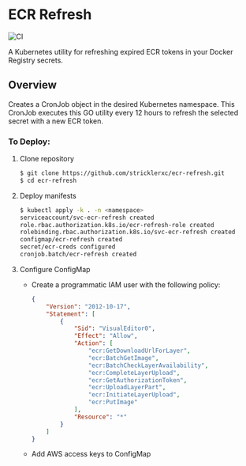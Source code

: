 # ECR Refresh

![CI](https://github.com/stricklerxc/ecr-refresh/workflows/CI/badge.svg)

A Kubernetes utility for refreshing expired ECR tokens in your Docker Registry secrets.

## Overview

Creates a CronJob object in the desired Kubernetes namespace. This CronJob executes this GO utility every 12 hours to refresh the selected secret with a new ECR token.

### To Deploy:

1. Clone repository

    ```bash
    $ git clone https://github.com/stricklerxc/ecr-refresh.git
    $ cd ecr-refresh
    ```

2. Deploy manifests

    ```bash
    $ kubectl apply -k . -n <namespace>
    serviceaccount/svc-ecr-refresh created
    role.rbac.authorization.k8s.io/ecr-refresh-role created
    rolebinding.rbac.authorization.k8s.io/svc-ecr-refresh created
    configmap/ecr-refresh created
    secret/ecr-creds configured
    cronjob.batch/ecr-refresh created
    ```

3. Configure ConfigMap
   - Create a programmatic IAM user with the following policy:
        ```json
        {
            "Version": "2012-10-17",
            "Statement": [
                {
                    "Sid": "VisualEditor0",
                    "Effect": "Allow",
                    "Action": [
                        "ecr:GetDownloadUrlForLayer",
                        "ecr:BatchGetImage",
                        "ecr:BatchCheckLayerAvailability",
                        "ecr:CompleteLayerUpload",
                        "ecr:GetAuthorizationToken",
                        "ecr:UploadLayerPart",
                        "ecr:InitiateLayerUpload",
                        "ecr:PutImage"
                    ],
                    "Resource": "*"
                }
            ]
        }
        ```
    - Add AWS access keys to ConfigMap